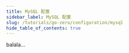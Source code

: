 ```yaml
---
title: MySQL 配置
sidebar_label: MySQL 配置
slug: /tutorials/go-zero/configuration/mysql
hide_table_of_contents: true
---
```

balala...